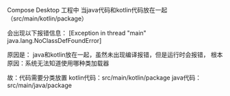 Compose Desktop 工程中
当java代码和kotlin代码放在一起（src/main/kotlin/package）

会出现以下报错信息：
[Exception in thread "main" java.lang.NoClassDefFoundError]

原因是：
java和kotlin放在一起，虽然未出现编译报错，但是运行时会报错，
根本原因：系统无法知道使用哪种类加载器

故：代码需要分类放置
kotlin代码：src/main/kotlin/package
java代码：src/main/java/package
